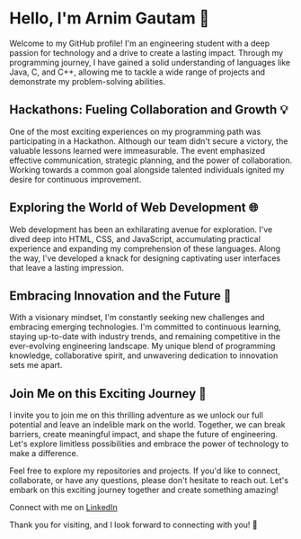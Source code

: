 # Hello, I'm Arnim Gautam 👋

Welcome to my GitHub profile! I'm an engineering student with a deep passion for technology and a drive to create a lasting impact. Through my programming journey, I have gained a solid understanding of languages like Java, C, and C++, allowing me to tackle a wide range of projects and demonstrate my problem-solving abilities.

## Hackathons: Fueling Collaboration and Growth 💡

One of the most exciting experiences on my programming path was participating in a Hackathon. Although our team didn't secure a victory, the valuable lessons learned were immeasurable. The event emphasized effective communication, strategic planning, and the power of collaboration. Working towards a common goal alongside talented individuals ignited my desire for continuous improvement.

## Exploring the World of Web Development 🌐

Web development has been an exhilarating avenue for exploration. I've dived deep into HTML, CSS, and JavaScript, accumulating practical experience and expanding my comprehension of these languages. Along the way, I've developed a knack for designing captivating user interfaces that leave a lasting impression.

## Embracing Innovation and the Future 🔮

With a visionary mindset, I'm constantly seeking new challenges and embracing emerging technologies. I'm committed to continuous learning, staying up-to-date with industry trends, and remaining competitive in the ever-evolving engineering landscape. My unique blend of programming knowledge, collaborative spirit, and unwavering dedication to innovation sets me apart.

## Join Me on this Exciting Journey 🚀

I invite you to join me on this thrilling adventure as we unlock our full potential and leave an indelible mark on the world. Together, we can break barriers, create meaningful impact, and shape the future of engineering. Let's explore limitless possibilities and embrace the power of technology to make a difference.

Feel free to explore my repositories and projects. If you'd like to connect, collaborate, or have any questions, please don't hesitate to reach out. Let's embark on this exciting journey together and create something amazing!

Connect with me on [LinkedIn]([https://www.linkedin.com/in/arnim-gautam-417bb425a/])

Thank you for visiting, and I look forward to connecting with you! 🙌

